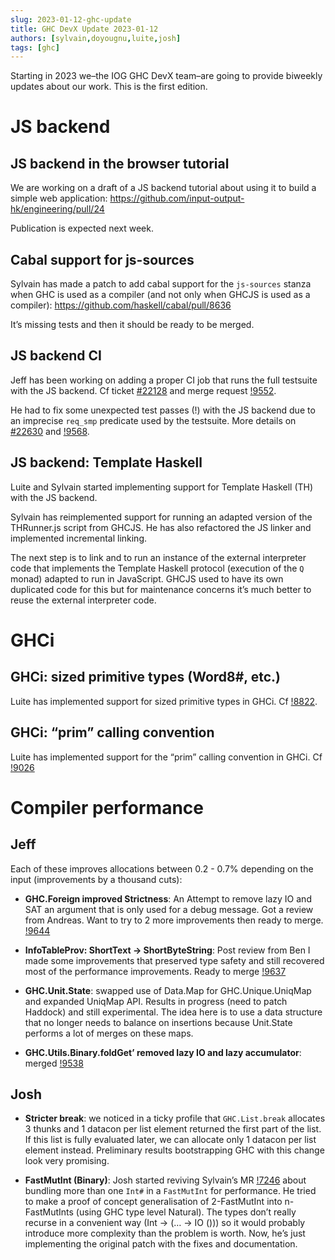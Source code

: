 ```yaml
---
slug: 2023-01-12-ghc-update
title: GHC DevX Update 2023-01-12
authors: [sylvain,doyougnu,luite,josh]
tags: [ghc]
---
```


Starting in 2023 we–the IOG GHC DevX team–are going to provide biweekly updates
about our work. This is the first edition.

# JS backend

## JS backend in the browser tutorial

We are working on a draft of a JS backend tutorial about using it to build a
simple web application: https://github.com/input-output-hk/engineering/pull/24

Publication is expected next week.

## Cabal support for js-sources

Sylvain has made a patch to add cabal support for the `js-sources` stanza when
GHC is used as a compiler (and not only when GHCJS is used as a compiler):
https://github.com/haskell/cabal/pull/8636

It’s missing tests and then it should be ready to be merged.

## JS backend CI

Jeff has been working on adding a proper CI job that runs the full testsuite
with the JS backend. Cf ticket
[#22128](https://gitlab.haskell.org/ghc/ghc/-/issues/22128) and merge request
[!9552](https://gitlab.haskell.org/ghc/ghc/-/merge_requests/9552).

He had to fix some unexpected test passes (!) with the JS backend due to an
imprecise `req_smp` predicate used by the testsuite. More details on
[#22630](https://gitlab.haskell.org/ghc/ghc/-/issues/22630) and
[!9568](https://gitlab.haskell.org/ghc/ghc/-/merge_requests/9568).

## JS backend: Template Haskell

Luite and Sylvain started implementing support for Template Haskell (TH) with
the JS backend.

Sylvain has reimplemented support for running an adapted version of the
THRunner.js script from GHCJS. He has also refactored the JS linker and
implemented incremental linking.

The next step is to link and to run an instance of the external interpreter code
that implements the Template Haskell protocol (execution of the `Q` monad)
adapted to run in JavaScript. GHCJS used to have its own duplicated code for
this but for maintenance concerns it’s much better to reuse the external
interpreter code.

# GHCi

## GHCi: sized primitive types (Word8#, etc.)

Luite has implemented support for sized primitive types in GHCi. Cf
[!8822](https://gitlab.haskell.org/ghc/ghc/-/merge_requests/8822).

## GHCi: “prim” calling convention

Luite has implemented support for the “prim” calling convention in GHCi. Cf
[!9026](https://gitlab.haskell.org/ghc/ghc/-/merge_requests/9026)

# Compiler performance

## Jeff

Each of these improves allocations between 0.2 - 0.7% depending on the input
(improvements by a thousand cuts):

- **GHC.Foreign improved Strictness**: An Attempt to remove lazy IO and SAT an
  argument that is only used for a debug message. Got a review from Andreas.
  Want to try to 2 more improvements then ready to merge.
  [!9644](https://gitlab.haskell.org/ghc/ghc/-/merge_requests/9644)

- **InfoTableProv: ShortText → ShortByteString**: Post review from Ben I made some
  improvements that preserved type safety and still recovered most of the
  performance improvements. Ready to merge
  [!9637](https://gitlab.haskell.org/ghc/ghc/-/merge_requests/9637)

- **GHC.Unit.State**: swapped use of Data.Map for GHC.Unique.UniqMap and expanded
  UniqMap API. Results in progress (need to patch Haddock) and still
  experimental. The idea here is to use a data structure that no longer needs to
  balance on insertions because Unit.State performs a lot of merges on these
  maps.

- **GHC.Utils.Binary.foldGet’ removed lazy IO and lazy accumulator**: merged
  [!9538](https://gitlab.haskell.org/ghc/ghc/-/merge_requests/9538)

## Josh

- **Stricter break**: we noticed in a ticky profile that `GHC.List.break` allocates
  3 thunks and 1 datacon per list element returned the first part of the list.
  If this list is fully evaluated later, we can allocate only 1 datacon per list
  element instead. Preliminary results bootstrapping GHC with this change look
  very promising.

- **FastMutInt (Binary)**: Josh started reviving Sylvain’s MR
  [!7246](https://gitlab.haskell.org/ghc/ghc/-/merge_requests/7246) about
  bundling more than one `Int#` in a `FastMutInt` for performance. He tried to
  make a proof of concept generalisation of 2-FastMutInt into n-FastMutInts
  (using GHC type level Natural). The types don’t really recurse in a convenient
  way (Int -> (… -> IO ())) so it would probably introduce more complexity than
  the problem is worth. Now, he’s just implementing the original patch with the
  fixes and documentation.
